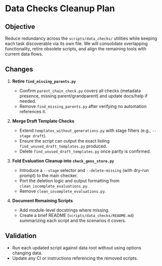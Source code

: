 # Data Checks Cleanup Plan

## Objective
Reduce redundancy across the `scripts/data_checks/` utilities while keeping each task discoverable via its own file. We will consolidate overlapping functionality, retire obsolete scripts, and align the remaining tools with current data flows.

## Changes

1. **Retire `find_missing_parents.py`**
   - Confirm `parent_chain_check.py` covers all checks (metadata presence, missing parent/grandparent) and update docs/help if needed.
   - Remove `find_missing_parents.py` after verifying no automation references it.

2. **Merge Draft Template Checks**
   - Extend `templates_without_generations.py` with stage filters (e.g., `--stage draft`).
   - Ensure the script can output the exact listing `find_unused_draft_templates.py` produced.
   - Delete `find_unused_draft_templates.py` once parity is confirmed.

3. **Fold Evaluation Cleanup into `check_gens_store.py`**
   - Introduce a `--stage` selector and `--delete-missing` (with dry-run prompt) to the main checker.
   - Port the deletion logic and output formatting from `clean_incomplete_evaluations.py`.
   - Remove `clean_incomplete_evaluations.py`.

4. **Document Remaining Scripts**
   - Add module-level docstrings where missing.
   - Create a brief README (`scripts/data_checks/README.md`) summarizing each script and the scenarios it covers.

## Validation
- Run each updated script against data root without using options changing data.
- Update any CI or instructions referencing the removed scripts.

